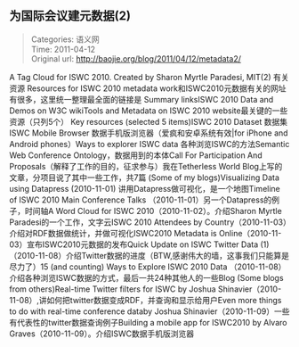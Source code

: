 为国际会议建元数据(2)
---
    
> Categories: 语义网  
> Time: 2011-04-12  
> Original url: <http://baojie.org/blog/2011/04/12/metadata2/>
    
A Tag Cloud for ISWC 2010. Created by Sharon Myrtle Paradesi, MIT(2) 有关资源 Resources for ISWC 2010 metadata work和ISWC2010元数据有关的网址有很多，这里统一整理最全面的链接是 Summary linksISWC 2010 Data and Demos on W3C wikiTools and Metadata on ISWC 2010 website最关键的一些资源（只列5个） Key resources (selected 5 items)ISWC 2010  Dataset 数据集ISWC Mobile Browser 数据手机版浏览器（爱疯和安卓系统有效|for iPhone and Android phones）Ways to explorer ISWC data 各种浏览ISWC的方法Semantic Web Conference Ontology，数据用到的本体Call For Participation And Proposals（解释了工作的目的，征求参与）我在Tetherless World Blog上写的文章，分项目说了其中一些工作，共7篇 (Some of my blogs)Visualizing Data using Datapress (2010-11-01) 讲用Datapress做可视化，是一个地图Timeline of ISWC 2010 Main Conference Talks （2010-11-01）另一个Datapress的例子，时间轴A Word Cloud for ISWC 2010（2010-11-02）。介绍Sharon Myrtle Paradesi的一个工作，文字云ISWC 2010 Attendees by Country（2010-11-03）介绍对RDF数据做统计，并做可视化ISWC2010 Metadata is Online（2010-11-03）宣布ISWC2010元数据的发布Quick Update on ISWC Twitter Data (1) （2010-11-08）介绍Twitter数据的进度（BTW,感谢伟大的墙，这事我们只能算是尽力了）15 (and counting) Ways to Explore ISWC 2010 Data （2010-11-08）介绍各种浏览ISWC数据的方式，最后一共24种其他人的一些Blog (Some blogs from others)Real-time Twitter filters for ISWC by Joshua Shinavier（2010-11-08）,讲如何把twitter数据变成RDF，并查询和显示给用户Even more things to do with real-time conference databy Joshua Shinavier（2010-11-09）一些有代表性的twitter数据查询例子Building a mobile app for ISWC2010 by Alvaro Graves（2010-11-09）。介绍ISWC数据手机版浏览器     
    